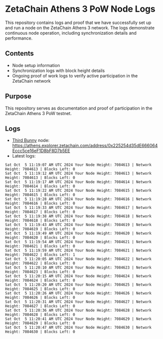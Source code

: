 # ZetaChain Athens 3 PoW Node Logs
This repository contains logs and proof that we have successfully set up and run a node on the ZetaChain Athens 3 network. The logs demonstrate continuous node operation, including synchronization details and performance.

## Contents
- Node setup information
- Synchronization logs with block height details
- Ongoing proof of work logs to verify active participation in the ZetaChain network

## Purpose
This repository serves as documentation and proof of participation in the ZetaChain Athens 3 PoW testnet.

## Logs

- [Third Bunny](https://thirdbunny.xyz/) node: https://athens.explorer.zetachain.com/address/0x225254d35dE666064Eccc5ce16eF1D8bF8D7b5EE
- Latest logs:
```
Sat Oct  5 11:19:07 AM UTC 2024 Your Node Height: 7084613 | Network Height: 7084613 | Blocks Left: 0
Sat Oct  5 11:19:12 AM UTC 2024 Your Node Height: 7084613 | Network Height: 7084613 | Blocks Left: 0
Sat Oct  5 11:19:17 AM UTC 2024 Your Node Height: 7084614 | Network Height: 7084614 | Blocks Left: 0
Sat Oct  5 11:19:22 AM UTC 2024 Your Node Height: 7084615 | Network Height: 7084615 | Blocks Left: 0
Sat Oct  5 11:19:28 AM UTC 2024 Your Node Height: 7084616 | Network Height: 7084616 | Blocks Left: 0
Sat Oct  5 11:19:33 AM UTC 2024 Your Node Height: 7084617 | Network Height: 7084617 | Blocks Left: 0
Sat Oct  5 11:19:38 AM UTC 2024 Your Node Height: 7084618 | Network Height: 7084618 | Blocks Left: 0
Sat Oct  5 11:19:43 AM UTC 2024 Your Node Height: 7084619 | Network Height: 7084619 | Blocks Left: 0
Sat Oct  5 11:19:49 AM UTC 2024 Your Node Height: 7084620 | Network Height: 7084620 | Blocks Left: 0
Sat Oct  5 11:19:54 AM UTC 2024 Your Node Height: 7084621 | Network Height: 7084621 | Blocks Left: 0
Sat Oct  5 11:19:59 AM UTC 2024 Your Node Height: 7084621 | Network Height: 7084622 | Blocks Left: 1
Sat Oct  5 11:20:05 AM UTC 2024 Your Node Height: 7084622 | Network Height: 7084622 | Blocks Left: 0
Sat Oct  5 11:20:10 AM UTC 2024 Your Node Height: 7084623 | Network Height: 7084623 | Blocks Left: 0
Sat Oct  5 11:20:15 AM UTC 2024 Your Node Height: 7084624 | Network Height: 7084624 | Blocks Left: 0
Sat Oct  5 11:20:20 AM UTC 2024 Your Node Height: 7084625 | Network Height: 7084625 | Blocks Left: 0
Sat Oct  5 11:20:26 AM UTC 2024 Your Node Height: 7084626 | Network Height: 7084626 | Blocks Left: 0
Sat Oct  5 11:20:31 AM UTC 2024 Your Node Height: 7084627 | Network Height: 7084627 | Blocks Left: 0
Sat Oct  5 11:20:36 AM UTC 2024 Your Node Height: 7084628 | Network Height: 7084628 | Blocks Left: 0
Sat Oct  5 11:20:41 AM UTC 2024 Your Node Height: 7084629 | Network Height: 7084629 | Blocks Left: 0
Sat Oct  5 11:20:47 AM UTC 2024 Your Node Height: 7084630 | Network Height: 7084630 | Blocks Left: 0
```
